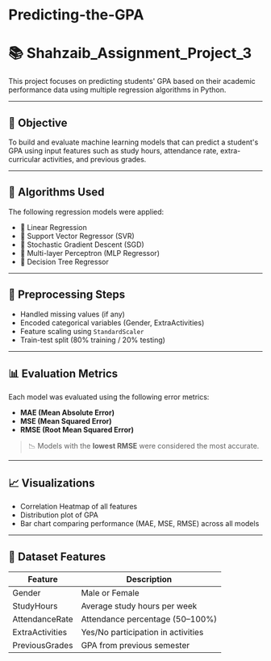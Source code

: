 # Predicting-the-GPA
# 📚 Shahzaib_Assignment_Project_3

This project focuses on predicting students' GPA based on their academic performance data using multiple regression algorithms in Python.

---

## 📌 Objective

To build and evaluate machine learning models that can predict a student's GPA using input features such as study hours, attendance rate, extra-curricular activities, and previous grades.

---

## 🧠 Algorithms Used

The following regression models were applied:

- 🔹 Linear Regression
- 🔹 Support Vector Regressor (SVR)
- 🔹 Stochastic Gradient Descent (SGD)
- 🔹 Multi-layer Perceptron (MLP Regressor)
- 🔹 Decision Tree Regressor

---

## 🧼 Preprocessing Steps

- Handled missing values (if any)
- Encoded categorical variables (Gender, ExtraActivities)
- Feature scaling using `StandardScaler`
- Train-test split (80% training / 20% testing)

---

## 📊 Evaluation Metrics

Each model was evaluated using the following error metrics:

- **MAE (Mean Absolute Error)**  
- **MSE (Mean Squared Error)**  
- **RMSE (Root Mean Squared Error)**

> 📉 Models with the **lowest RMSE** were considered the most accurate.

---

## 📈 Visualizations

- Correlation Heatmap of all features
- Distribution plot of GPA
- Bar chart comparing performance (MAE, MSE, RMSE) across all models

---

## 🧪 Dataset Features

| Feature           | Description                         |
|------------------|-------------------------------------|
| Gender           | Male or Female                      |
| StudyHours       | Average study hours per week        |
| AttendanceRate   | Attendance percentage (50–100%)     |
| ExtraActivities  | Yes/No participation in activities  |
| PreviousGrades   | GPA from previous semester
